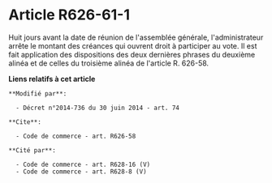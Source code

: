 # Article R626-61-1

Huit jours avant la date de réunion de l'assemblée générale, l'administrateur arrête le montant des créances qui ouvrent
droit à participer au vote. Il est fait application des dispositions des deux dernières phrases du deuxième alinéa et de
celles du troisième alinéa de l'article R. 626-58.

**Liens relatifs à cet article**

	**Modifié par**:

	  - Décret n°2014-736 du 30 juin 2014 - art. 74

	**Cite**:

	  - Code de commerce - art. R626-58

	**Cité par**:

	  - Code de commerce - art. R628-16 (V)
	  - Code de commerce - art. R628-8 (V)
